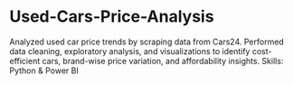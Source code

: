 # Used-Cars-Price-Analysis
Analyzed used car price trends by scraping data from Cars24. Performed data cleaning, exploratory analysis, and visualizations to identify cost-efficient cars, brand-wise price variation, and affordability insights. Skills: Python &amp; Power BI
